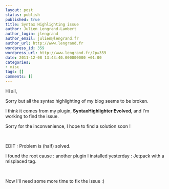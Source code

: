 ```yaml
---
layout: post
status: publish
published: true
title: Syntax Highlighting issue
author: Julien Lengrand-Lambert
author_login: jlengrand
author_email: julien@lengrand.fr
author_url: http://www.lengrand.fr
wordpress_id: 359
wordpress_url: http://www.lengrand.fr/?p=359
date: 2011-12-08 13:43:40.000000000 +01:00
categories:
- misc
tags: []
comments: []
---
```

Hi all,

Sorry but all the syntax highlighting of my blog seems to be broken.

I think it comes from my plugin, <strong>SyntaxHighlighter Evolved, </strong>and I'm working to find the issue.

Sorry for the inconvenience, I hope to find a solution soon !

&nbsp;

EDIT : Problem is (half) solved.

I found the root cause : another plugin I installed yesterday : Jetpack with a misplaced tag.

&nbsp;

Now I'll need some more time to fix the issue :)
